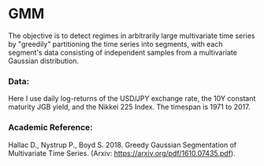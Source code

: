 # GMM

The objective is to detect regimes in arbitrarily large multivariate time series by "greedily" partitioning the time series into segments, with each segment's data consisting of independent samples from a multivariate Gaussian distribution. 

### Data: ###
Here I use daily log-returns of the USD/JPY exchange rate, the 10Y constant maturity JGB yield, and the Nikkei 225 Index.
The timespan is 1971 to 2017.

### Academic Reference:

Hallac D., Nystrup P., Boyd S.
2018. Greedy Gaussian Segmentation of Multivariate Time Series. (Arxiv: https://arxiv.org/pdf/1610.07435.pdf).
